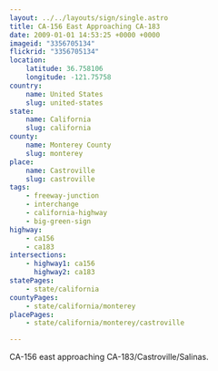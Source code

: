 ```yaml
---
layout: ../../layouts/sign/single.astro
title: CA-156 East Approaching CA-183
date: 2009-01-01 14:53:25 +0000 +0000
imageid: "3356705134"
flickrid: "3356705134"
location:
    latitude: 36.758106
    longitude: -121.75758
country:
    name: United States
    slug: united-states
state:
    name: California
    slug: california
county:
    name: Monterey County
    slug: monterey
place:
    name: Castroville
    slug: castroville
tags:
    - freeway-junction
    - interchange
    - california-highway
    - big-green-sign
highway:
    - ca156
    - ca183
intersections:
    - highway1: ca156
      highway2: ca183
statePages:
    - state/california
countyPages:
    - state/california/monterey
placePages:
    - state/california/monterey/castroville

---
```

CA-156 east approaching CA-183/Castroville/Salinas.
